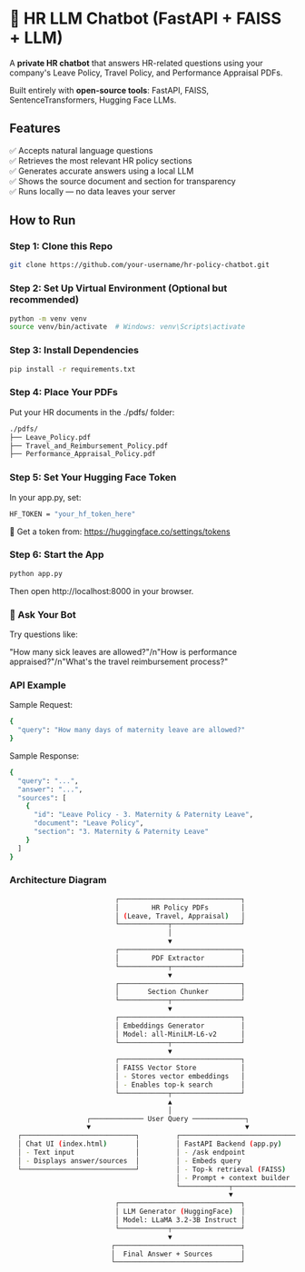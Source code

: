 # 🤖 HR LLM Chatbot (FastAPI + FAISS + LLM)

A **private HR chatbot** that answers HR-related questions using your company's Leave Policy, Travel Policy, and Performance Appraisal PDFs.

Built entirely with **open-source tools**: FastAPI, FAISS, SentenceTransformers, Hugging Face LLMs.


## Features

✅ Accepts natural language questions  
✅ Retrieves the most relevant HR policy sections  
✅ Generates accurate answers using a local LLM  
✅ Shows the source document and section for transparency  
✅ Runs locally — no data leaves your server  


## How to Run

### Step 1: Clone this Repo

```bash
git clone https://github.com/your-username/hr-policy-chatbot.git
```


### Step 2: Set Up Virtual Environment (Optional but recommended)
```bash
python -m venv venv
source venv/bin/activate  # Windows: venv\Scripts\activate
```


### Step 3: Install Dependencies
```bash
pip install -r requirements.txt
```


### Step 4: Place Your PDFs
Put your HR documents in the ./pdfs/ folder:
```bash
./pdfs/
├── Leave_Policy.pdf
├── Travel_and_Reimbursement_Policy.pdf
├── Performance_Appraisal_Policy.pdf
```


### Step 5: Set Your Hugging Face Token
In your app.py, set:
```bash
HF_TOKEN = "your_hf_token_here"
```
🔗 Get a token from: https://huggingface.co/settings/tokens


### Step 6: Start the App
```bash
python app.py
```
Then open http://localhost:8000 in your browser.


### 💬 Ask Your Bot
Try questions like:

"How many sick leaves are allowed?"/n"How is performance appraised?"/n"What's the travel reimbursement process?"


### API Example
Sample Request:
```bash
{
  "query": "How many days of maternity leave are allowed?"
}
```

Sample Response:
```bash
{
  "query": "...",
  "answer": "...",
  "sources": [
    {
      "id": "Leave Policy - 3. Maternity & Paternity Leave",
      "document": "Leave Policy",
      "section": "3. Maternity & Paternity Leave"
    }
  ]
}
```


### Architecture Diagram
```bash
                          ┌──────────────────────────────┐
                          │        HR Policy PDFs        │
                          │ (Leave, Travel, Appraisal)   │
                          └────────────┬─────────────────┘
                                       │
                                       ▼
                          ┌──────────────────────────────┐
                          │        PDF Extractor         │
                          └────────────┬─────────────────┘
                                       ▼
                          ┌──────────────────────────────┐
                          │       Section Chunker        │
                          └────────────┬─────────────────┘
                                       ▼
                          ┌──────────────────────────────┐
                          │ Embeddings Generator         │
                          │ Model: all-MiniLM-L6-v2      │
                          └────────────┬─────────────────┘
                                       ▼
                          ┌──────────────────────────────┐
                          │ FAISS Vector Store           │
                          │ - Stores vector embeddings   │
                          │ - Enables top-k search       │
                          └────────────┬─────────────────┘
                                       ▲
                                       │
                   ┌───────────── User Query ─────────────┐
                   ▼                                      ▼
  ┌────────────────────────────┐         ┌────────────────────────────┐
  │ Chat UI (index.html)       │         │ FastAPI Backend (app.py)   │
  │ - Text input               │         │ - /ask endpoint            │
  │ - Displays answer/sources  │         │ - Embeds query             │
  └────────────────────────────┘         │ - Top-k retrieval (FAISS)  │
                                         │ - Prompt + context builder │
                                         └────────────┬───────────────┘
                                                      ▼
                          ┌──────────────────────────────┐
                          │ LLM Generator (HuggingFace)  │
                          │ Model: LLaMA 3.2-3B Instruct │
                          └────────────┬─────────────────┘
                                       ▼
                         ┌───────────────────────────────┐
                         │  Final Answer + Sources       │
                         └───────────────────────────────┘

```
